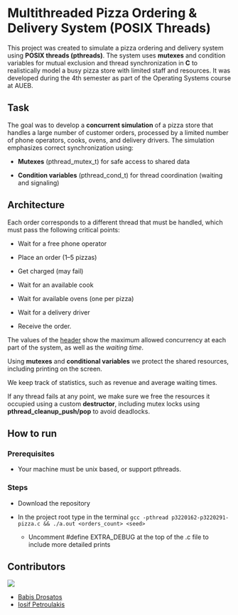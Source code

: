 # Multithreaded Pizza Ordering & Delivery System (POSIX Threads)
This project was created to simulate a pizza ordering and delivery system using **POSIX threads (pthreads)**. The system uses **mutexes** and condition variables for mutual exclusion and thread synchronization in **C** to realistically model a busy pizza store with limited staff and resources. It was developed during the 4th semester as part of the Operating Systems course at AUEB.


## Task

The goal was to develop a **concurrent simulation** of a pizza store that handles a large number of customer orders, processed by a limited number of phone operators, cooks, ovens, and delivery drivers. The simulation emphasizes correct synchronization using:

* **Mutexes** (pthread_mutex_t) for safe access to shared data

* **Condition variables** (pthread_cond_t) for thread coordination (waiting and signaling)

## Architecture
Each order corresponds to a different thread that must be handled, which must pass the following critical points:
* Wait for a free phone operator

* Place an order (1–5 pizzas)

* Get charged (may fail)

* Wait for an available cook

* Wait for available ovens (one per pizza)

* Wait for a delivery driver

* Receive the order. 
  
The values of the [header](p3220162-p3220291-pizza.h) show the maximum allowed concurrency at each part of the system, as well as the *waiting time*.

Using **mutexes** and **conditional variables** we protect the shared resources, including printing on the screen.

We keep track of statistics, such as revenue and average waiting times. 

If any thread fails at any point, we make sure we free the resources it occupied using a custom **destructor**, including mutex locks using **pthread_cleanup_push/pop** to avoid deadlocks.

## How to run

### Prerequisites
* Your machine must be unix based, or support pthreads.

### Steps
* Download the repository
  
* In the project root type in the terminal `gcc -pthread p3220162-p3220291-pizza.c && ./a.out <orders_count> <seed>`
  
    * Uncomment #define EXTRA_DEBUG at the top of the .c file to include more detailed prints


## Contributors
<a href="https://github.com/Morthlog/Operating-System/graphs/contributors">
  <img src="https://contrib.rocks/image?repo=Morthlog/Operating-System"/>
</a>

- [Babis Drosatos](https://github.com/BabisDros)
- [Iosif Petroulakis](https://github.com/Morthlog)
